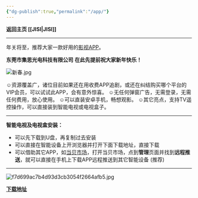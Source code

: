 ```yaml
---
{"dg-publish":true,"permalink":"/app/"}
---
```



**返回主页 [[JISI\|JISI]]**

---
年关将至，推荐大家一款好用的[影视APP](https://jisi.lanzout.com/iOaf50iskw6f)。

**东莞市集思光电科技有限公司**
    **在此先提前祝大家新年快乐！**

![新春.jpg](https://armtc.jisi.ga/i/2022/12/16/p9y4cn-1.jpg)


☺资源覆盖广，诸位目前如果还在用收费APP追剧，或还在纠结购买哪个平台的VIP会员，可以试试此APP，会有意外惊喜。
☺无任何弹窗广告，无需登录，无需任何费用，放心使用。
☺可以直装安卓手机，畅想观影。
☺其它亮点，支持TV遥控操作，可以直接装到智能电视或电视盒子。


---
**智能电视及电视盒安装：**
- 可以先下载到U盘，再复制过去安装
- 可以直接在智能设备上开浏览器并打开下面下载地址，直接下载
- 可以借助其它APP，如[当贝市场](https://jisi.lanzout.com/i2ohd0islm3i)，打开当贝市场，点到**管理**页面并找到**远程推送**，就可以直接在手机上下载APP远程推送到其它智能设备 (推荐)


---

![f7d699ac7b4d93d3cb3054f2664afb5.jpg](https://armtc.jisi.ga/i/2022/12/16/godzck-1.jpg)

**[下载地址](https://jisi.lanzout.com/iOaf50iskw6f)**

